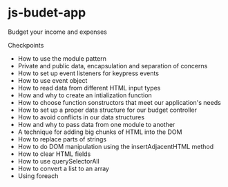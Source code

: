 # js-budet-app
Budget your income and expenses

Checkpoints
- How to use the module pattern
- Private and public data, encapsulation and separation of concerns
- How to set up event listeners for keypress events
- How to use event object
- How to read data from different HTML input types
- How and why to create an intialization function
- How to choose function sonstructors that meet our application's needs
- How to set up a proper data structure for our budget controller
- How to avoid conflicts in our data structures
- How and why to pass data from one module to another
- A technique for adding big chunks of HTML into the DOM
- How to replace parts of strings
- How to do DOM manipulation using the insertAdjacentHTML method
- How to clear HTML fields
- How to use querySelectorAll
- How to convert a list to an array
- Using foreach


